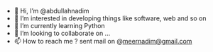 - 👋 Hi, I’m @abdullahnadim
- 👀 I’m interested in developing things like software, web and so on
- 🌱 I’m currently learning Python
- 💞️ I’m looking to collaborate on ...
- 📫 How to reach me ? sent mail on @meernadim@gmail.com

<!---
abdullahnadim/abdullahnadim is a ✨ special ✨ repository because its `README.md` (this file) appears on your GitHub profile.
You can click the Preview link to take a look at your changes.
--->
